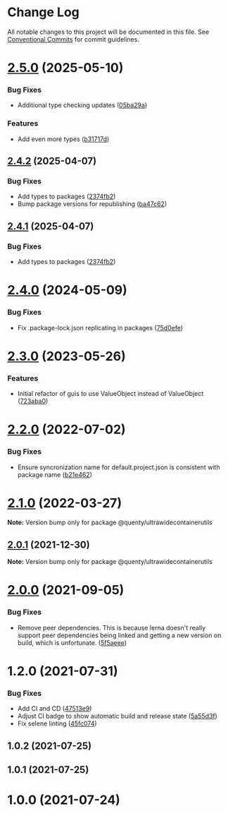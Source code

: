 # Change Log

All notable changes to this project will be documented in this file.
See [Conventional Commits](https://conventionalcommits.org) for commit guidelines.

# [2.5.0](https://github.com/Quenty/NevermoreEngine/compare/@quenty/ultrawidecontainerutils@2.4.2...@quenty/ultrawidecontainerutils@2.5.0) (2025-05-10)


### Bug Fixes

* Additional type checking updates ([05ba29a](https://github.com/Quenty/NevermoreEngine/commit/05ba29a03efc9f3feed74b34f1d9dfb237496214))


### Features

* Add even more types ([b31717d](https://github.com/Quenty/NevermoreEngine/commit/b31717d8c9f7620c457f5018a2affa760a65334a))





## [2.4.2](https://github.com/Quenty/NevermoreEngine/compare/@quenty/ultrawidecontainerutils@2.4.0...@quenty/ultrawidecontainerutils@2.4.2) (2025-04-07)


### Bug Fixes

* Add types to packages ([2374fb2](https://github.com/Quenty/NevermoreEngine/commit/2374fb2b043cfbe0e9b507b3316eec46a4e353a0))
* Bump package versions for republishing ([ba47c62](https://github.com/Quenty/NevermoreEngine/commit/ba47c62e32170bf74377b0c658c60b84306dc294))





## [2.4.1](https://github.com/Quenty/NevermoreEngine/compare/@quenty/ultrawidecontainerutils@2.4.0...@quenty/ultrawidecontainerutils@2.4.1) (2025-04-07)


### Bug Fixes

* Add types to packages ([2374fb2](https://github.com/Quenty/NevermoreEngine/commit/2374fb2b043cfbe0e9b507b3316eec46a4e353a0))





# [2.4.0](https://github.com/Quenty/NevermoreEngine/compare/@quenty/ultrawidecontainerutils@2.3.0...@quenty/ultrawidecontainerutils@2.4.0) (2024-05-09)


### Bug Fixes

* Fix .package-lock.json replicating in packages ([75d0efe](https://github.com/Quenty/NevermoreEngine/commit/75d0efeef239f221d93352af71a5b3e930ec23c5))





# [2.3.0](https://github.com/Quenty/NevermoreEngine/compare/@quenty/ultrawidecontainerutils@2.2.0...@quenty/ultrawidecontainerutils@2.3.0) (2023-05-26)


### Features

* Initial refactor of guis to use ValueObject instead of ValueObject ([723aba0](https://github.com/Quenty/NevermoreEngine/commit/723aba0208cae7e06c9d8bf2d8f0092d042d70ea))





# [2.2.0](https://github.com/Quenty/NevermoreEngine/compare/@quenty/ultrawidecontainerutils@2.1.0...@quenty/ultrawidecontainerutils@2.2.0) (2022-07-02)


### Bug Fixes

* Ensure syncronization name for default.project.json is consistent with package name ([b21e462](https://github.com/Quenty/NevermoreEngine/commit/b21e4621df4d6c5f4fe6ea83e0398861dbff4a26))





# [2.1.0](https://github.com/Quenty/NevermoreEngine/compare/@quenty/ultrawidecontainerutils@2.0.1...@quenty/ultrawidecontainerutils@2.1.0) (2022-03-27)

**Note:** Version bump only for package @quenty/ultrawidecontainerutils





## [2.0.1](https://github.com/Quenty/NevermoreEngine/compare/@quenty/ultrawidecontainerutils@2.0.0...@quenty/ultrawidecontainerutils@2.0.1) (2021-12-30)

**Note:** Version bump only for package @quenty/ultrawidecontainerutils





# [2.0.0](https://github.com/Quenty/NevermoreEngine/compare/@quenty/ultrawidecontainerutils@1.2.0...@quenty/ultrawidecontainerutils@2.0.0) (2021-09-05)


### Bug Fixes

* Remove peer dependencies. This is because lerna doesn't really support peer dependencies being linked and getting a new version on build, which is unfortunate. ([5f5aeee](https://github.com/Quenty/NevermoreEngine/commit/5f5aeeea8de9975435309e53679f0ef7064f9dd0))





# 1.2.0 (2021-07-31)


### Bug Fixes

* Add CI and CD ([47513e9](https://github.com/Quenty/NevermoreEngine/commit/47513e9b568162707534af132396dd8756947dd3))
* Adjust CI badge to show automatic build and release state ([5a55d3f](https://github.com/Quenty/NevermoreEngine/commit/5a55d3f19bf8d66a760d67da9b56ed47fab74656))
* Fix selene linting ([45fc074](https://github.com/Quenty/NevermoreEngine/commit/45fc07489ee59127ac6582689f19a0e87c1e5b5a))



## 1.0.2 (2021-07-25)



## 1.0.1 (2021-07-25)



# 1.0.0 (2021-07-24)
